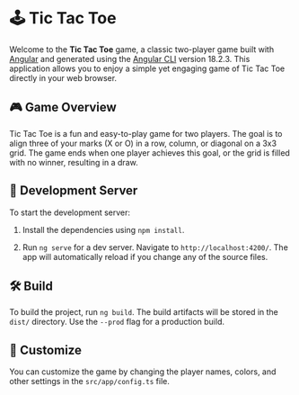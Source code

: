 # 🕹️ Tic Tac Toe

Welcome to the **Tic Tac Toe** game, a classic two-player game built with [Angular](https://angular.io/) and generated using the [Angular CLI](https://github.com/angular/angular-cli) version 18.2.3. This application allows you to enjoy a simple yet engaging game of Tic Tac Toe directly in your web browser.

## 🎮 Game Overview

Tic Tac Toe is a fun and easy-to-play game for two players. The goal is to align three of your marks (X or O) in a row, column, or diagonal on a 3x3 grid. The game ends when one player achieves this goal, or the grid is filled with no winner, resulting in a draw.

## 🚀 Development Server

To start the development server:

1. Install the dependencies using `npm install`.

2. Run `ng serve` for a dev server. Navigate to `http://localhost:4200/`. The app will automatically reload if you change any of the source files.

## 🛠️ Build

To build the project, run `ng build`. The build artifacts will be stored in the `dist/` directory. Use the `--prod` flag for a production build.

## 🎨 Customize

You can customize the game by changing the player names, colors, and other settings in the `src/app/config.ts` file.
